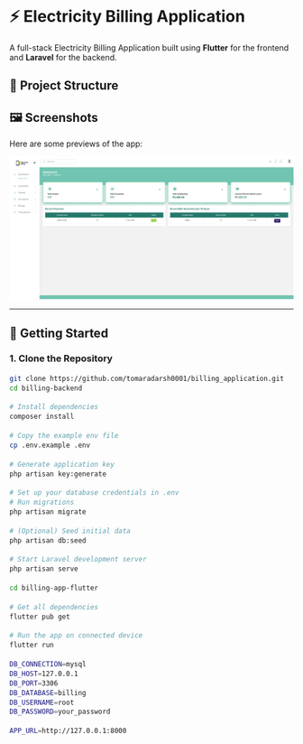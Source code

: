 # ⚡ Electricity Billing Application

A full-stack Electricity Billing Application built using **Flutter** for the frontend and **Laravel** for the backend.

## 📂 Project Structure



## 🖼️ Screenshots

Here are some previews of the app:


  <img src="Screenshots/dashboard.png" alt="Login Screen"/>


---

## 🚀 Getting Started

### 1. Clone the Repository

```bash
git clone https://github.com/tomaradarsh0001/billing_application.git
cd billing-backend

# Install dependencies
composer install

# Copy the example env file
cp .env.example .env

# Generate application key
php artisan key:generate

# Set up your database credentials in .env
# Run migrations
php artisan migrate

# (Optional) Seed initial data
php artisan db:seed

# Start Laravel development server
php artisan serve

cd billing-app-flutter

# Get all dependencies
flutter pub get

# Run the app on connected device
flutter run

DB_CONNECTION=mysql
DB_HOST=127.0.0.1
DB_PORT=3306
DB_DATABASE=billing
DB_USERNAME=root
DB_PASSWORD=your_password

APP_URL=http://127.0.0.1:8000
